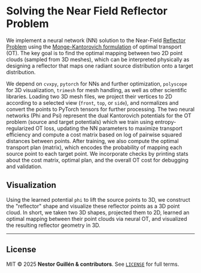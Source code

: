 # Solving the Near Field Reflector Problem 

We implement  a neural network (NN) solution to the Near-Field [Reflector Problem](https://github.com/Ehsan494/Algorithms-for-convex-surface-reconstruction/blob/main/Selected%20Papers/MasMartinPatow_FastInverseReflectorDesign.pdf) using the [Monge-Kantorovich formulation](https://en.wikipedia.org/wiki/Transportation_theory_(mathematics)) of optimal transport (OT). The key goal is to find the optimal mapping between two 2D point clouds (sampled from 3D meshes), which can be interpreted physically as designing a reflector that maps one radiant source distribution onto a target distribution.

We depend on `cvxpy`,  `pytorch` for NNs and further  optimization, `polyscope` for 3D visualization, `trimesh` for mesh handling, as well as other scientific libraries.  Loading two 3D mesh files, we project  their vertices to 2D according to a selected view (`front`, `top`, or `side`), and normalizes and convert the points to PyTorch tensors for further processing. The two neural networks (Phi and Psi)  represent the dual Kantorovich potentials for the OT problem (source and target potentials) which we train using entropy-regularized OT loss, updating the NN parameters to maximize transport efficiency and  compute a cost matrix based on log of pairwise squared distances between points.  After training, we also compute the optimal transport plan (matrix), which encodes the probability of mapping each source point to each target point.  We incorporate checks by printing  stats about the cost matrix, optimal plan, and the overall OT cost for debugging and validation.

## Visualization 
Using the learned potential `phi` to  lift the source points to 3D, we construct the "reflector" shape and visualize these reflector points as a 3D point cloud.  In short, we taken two 3D shapes, projected them to 2D, learned an optimal mapping between their point clouds via neural OT, and visualized the resulting reflector geometry in 3D. 

---


## License <a id="license"></a>

MIT © 2025 **Nestor Guillén & contributors**.
See [`LICENSE`](LICENSE) for full terms.
